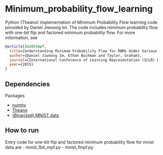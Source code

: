 # Minimum_probability_flow_learning
Python (Theano) implementation of Minimum Probability Flow learning code provided by Daniel Jiwoong Im.
The code includes minimum probability flow with one-bit flip and factored minimum probability flow.
For more information, see

```bibtex
@article{Im2015mpf,
  title={Understanding Minimum Probability Flow for RBMs Under Various Kinds of Dynamics},
  author={Daniel Jiwoong Im, Ethan Buchman and Taylor, Graham},
  journal={International Conference of Learning Representation (ICLR) Workshop},
  year={2015}
}
```

## Dependencies
Packages
* [numpy](http://www.numpy.org/)
* [Theano](http://deeplearning.net/software/theano/)
* [(Binarized) MNIST data](http://yann.lecun.com/exdb/mnist/)


## How to run
Entry code for one-bit flip and factored minimum probability flow for mnist data are 
    - mnist_1bit_mpf.py
    - mnist_fmpf.py


